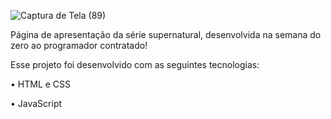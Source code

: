 ![Captura de Tela (89)](https://user-images.githubusercontent.com/103526536/215558041-3cfeaee1-c8a8-4d6e-bf63-cb34fb780090.png)

Página de apresentação da série supernatural, desenvolvida na semana do zero ao programador contratado!

Esse projeto foi desenvolvido com as seguintes tecnologias:

• HTML e CSS

• JavaScript
